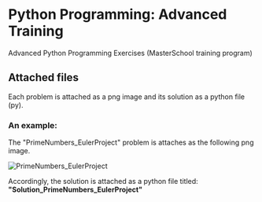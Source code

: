 # Python Programming: Advanced Training
Advanced Python Programming Exercises (MasterSchool training program)

## Attached files
Each problem is attached as a png image and its solution as a python file (py).

### An example: 
The "PrimeNumbers_EulerProject" problem is attaches as the following png image.

![PrimeNumbers_EulerProject](https://github.com/AmirAwawdi/PythonProgramming_Training_AdvancedExercises/assets/128262402/43b4b2c2-7e7b-4bc6-8385-72fdec5db03c)

Accordingly, the solution is attached as a python file titled:  **"Solution_PrimeNumbers_EulerProject"**

